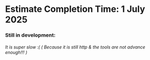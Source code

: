 
# Estimate Completion Time: 1 July 2025

### Still in development: 

<h6> It is super slow :( ( Because it is still http & the tools are not advance enough!!! )</h6>

